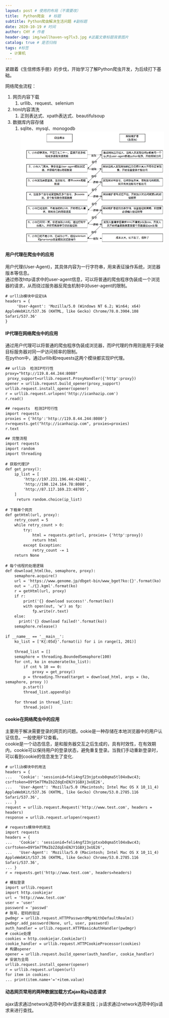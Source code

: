 ```yaml
---
layout: post # 使用的布局（不需要改）
title:  Python爬虫  # 标题
subtitle: Python爬虫解决生活问题 #副标题
date: 2020-10-19 # 时间
author: CHY # 作者
header-img: img/wallhaven-vg7lv3.jpg #这篇文章标题背景图片
catalog: true # 是否归档
tags: #标签
  - 计算机
---
```

紧跟着《生信修炼手册》的步伐，开始学习了解Python爬虫开发，为后续打下基础。<br>

网络爬虫流程：
1. 网页内容下载
   1. urllib、request、selenium
2. html内容清洗
   1. 正则表达式、xpath表达式、beautifulsoup
3. 数据库内容存储
   1. sqlite、mysql、monogodb
![爬虫进阶路径](https://github.com/chenhongyubio/chenhongyubio.github.io/raw/master/img/爬虫进阶路径.png)<br>

#### 用户代理在爬虫中的应用
用户代理(User-Agent)，其具体内容为一行字符串，用来表征操作系统，浏览器版本等信息。<br>
通过修改http请求中的user-agent信息，可以将普通的爬虫程序伪装成一个浏览器的请求，从而绕过服务器反爬虫机制中对user-agent的限制。<br>
```
# urllib模块中设定UA
headers = {
     'User-Agent': 'Mozilla/5.0 (Windows NT 6.2; Win64; x64) AppleWebKit/537.36 (KHTML, like Gecko) Chrome/78.0.3904.108 Safari/537.36'
}
```

#### IP代理在网络爬虫中的应用
通过用户代理可以将普通的爬虫程序伪装成浏览器，而IP代理的作用则是用于突破目标服务器对同一IP访问频率的限制。<br>
在python中，通过urllib和requests这两个模块都实现IP代理。<br>
```
## urllib  检测IP可行性
proxy="http://119.8.44.244:8080"
 proxy_support=urllib.request.ProxyHandler({'http':proxy})
opener = urllib.request.build_opener(proxy_support)
urllib.request.install_opener(opener)
r = urllib.request.urlopen('http://icanhazip.com')
r.read()
```
```
## requests  检测IP可行性
import requests
proxies = {'http':'http://119.8.44.244:8080'}
r=requests.get("http://icanhazip.com", proxies=proxies)
r.text
```
```
## 完整流程
import requests
import random
import threading

# 获取代理IP
def get_proxy():
    ip_list = [
        'http://197.231.196.44:42461',
        'http://190.124.164.78:8080',
        'http://87.117.169.23:48705',
    ]
     return random.choice(ip_list)

# 下载单个网页
def getHtml(url, proxy):
    retry_count = 5
    while retry_count > 0:
        try:
            html = requests.get(url, proxies= {'http':proxy})
            return html
        except Exception:
            retry_count -= 1
    return None

# 每个线程的处理逻辑
def download_html(ko, semaphore, proxy):
    semaphore.acquire()
    url = 'https://www.genome.jp/dbget-bin/www_bget?ko:{}'.format(ko)
    out = './{}.kgml'.format(ko)
    r = getHtml(url, proxy)
    if r:
        print('{} download success!'.format(ko))
        with open(out, 'w') as fp:
            fp.write(r.text)
    else:
      print('{} download failed!'.format(ko))
    semaphore.release()

if __name__ == '__main__':
    ko_list = ['K{:05d}'.format(i) for i in range(1, 201)]

    thread_list = []
    semaphore = threading.BoundedSemaphore(100)
    for cnt, ko in enumerate(ko_list):
        if cnt % 10 == 0:
            proxy = get_proxy()
        p = threading.Thread(target = download_html, args = (ko, semaphore, proxy ))
        p.start()
        thread_list.append(p)
        
    for thread in thread_list:
        thread.join()
```


#### cookie在网络爬虫中的应用
主要用于解决需要登录的网页的问题。ookie是一种存储在本地浏览器中的用户认证信息。一般使用F12查看。<br>
cookie是一个动态信息，是和服务器交互之后生成的，具有时效性，在有效期内，cookie可以保持用户的登录状态，避免重复登录。当我们手动重新登录时，可以看到cookie的信息发生了变化.<br>
```
# urllib模块中的用法
headers = {
...   'Cookie': 'sessionid=feli4ngf23njptxxb0qma5tl04x8wc43; csrftoken=O9YSm7TMaIb2ZdqEnENJY1GBXj3xUE26',
...   'User-Agent': 'Mozilla/5.0 (Macintosh; Intel Mac OS X 10_11_4) AppleWebKit/537.36 (KHTML, like Gecko) Chrome/53.0.2785.116 Safari/537.36',
... }
request = urllib.request.Request('http://www.test.com', headers = headers)
response = urllib.request.urlopen(request)
```
```
# requests模块中的用法
import requests
headers = {
...   'Cookie': 'sessionid=feli4ngf23njptxxb0qma5tl04x8wc43; csrftoken=O9YSm7TMaIb2ZdqEnENJY1GBXj3xUE26',
...   'User-Agent': 'Mozilla/5.0 (Macintosh; Intel Mac OS X 10_11_4) AppleWebKit/537.36 (KHTML, like Gecko) Chrome/53.0.2785.116 Safari/537.36',
... }
r = requests.get('http://www.test.com', headers=headers)
```
```
# 模拟登录
import urllib.request
import http.cookiejar
url = 'http://www.test.com'
user = 'user'
password = 'passwd'
# 账号，密码的验证
pwdmgr = urllib.request.HTTPPasswordMgrWithDefaultRealm()
pwdmgr.add_password(None, url, user, password)
auth_handler = urllib.request.HTTPBasicAuthHandler(pwdmgr)
# cookie处理
cookies = http.cookiejar.CookieJar()
cookie_handler = urllib.request.HTTPCookieProcessor(cookies)
# 构建opener
opener = urllib.request.build_opener(auth_handler, cookie_handler)
# 安装为全局
urllib.request.install_opener(opener)
r = urllib.request.urlopen(url)
for item in cookies:
... print(item.name+'='+item.value)
```

#### 动态网页常用的两种数据加载方式ajax和js动态请求
ajax请求通过network选项中的xhr请求来查找；js请求通过network选项中的js请求来进行查找。
